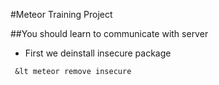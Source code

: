 #Meteor Training Project

##You should learn to communicate with server

* First we deinstall insecure package

<code> &lt meteor remove insecure</code>
